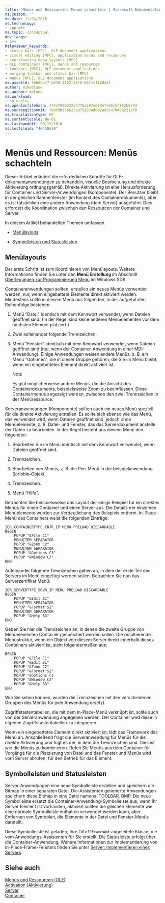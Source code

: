```yaml
---
title: 'Menüs und Ressourcen: Menüs schachteln | Microsoft-Dokumentation'
ms.custom: ''
ms.date: 11/04/2016
ms.technology:
- cpp-mfc
ms.topic: conceptual
dev_langs:
- C++
helpviewer_keywords:
- status bars [MFC], OLE document applications
- visual editing [MFC], application menus and resources
- coordinating menu layouts [MFC]
- OLE containers [MFC], menus and resources
- toolbars [MFC], OLE document applications
- merging toolbar and status bar [MFC]
- menus [MFC], OLE document applications
ms.assetid: 80b6bb17-d830-4122-83f0-651fc112d4d1
author: mikeblome
ms.author: mblome
ms.workload:
- cplusplus
ms.openlocfilehash: 2f4e76902335477ba507e6f3e7a66c5f862b8543
ms.sourcegitcommit: 799f9b976623a375203ad8b2ad5147bd6a2212f0
ms.translationtype: MT
ms.contentlocale: de-DE
ms.lasthandoff: 09/19/2018
ms.locfileid: "46418670"
---
```

# <a name="menus-and-resources-menu-merging"></a>Menüs und Ressourcen: Menüs schachteln

Dieser Artikel erläutert die erforderlichen Schritte für OLE-dokumentanwendungen zu behandeln, visuelle Bearbeitung und direkte Aktivierung ordnungsgemäß. Direkte Aktivierung ist eine Herausforderung für Container und Server-Anwendungen (Komponente). Der Benutzer bleibt in der gleichen Rahmenfenster (im Kontext des Containerdokuments), aber es ist tatsächlich eine andere Anwendung (dem Server) ausgeführt. Dies erfordert die Koordination zwischen den Ressourcen der Container und Server.

In diesem Artikel behandelten Themen umfassen:

- [Menülayouts](#_core_menu_layouts)

- [Symbolleisten und Statusleisten](#_core_toolbars_and_status_bars)

##  <a name="_core_menu_layouts"></a> Menülayouts

Der erste Schritt ist zum Koordinieren von Menülayouts. Weitere Informationen finden Sie unter den **Menü Erstellung** im Abschnitt [Überlegungen zur Programmierung Menü](https://msdn.microsoft.com/library/ms647557.aspx) im Windows SDK.

Containeranwendungen sollten, erstellen ein neues Menüs verwendet werden, nur, wenn eingebettete Elemente direkt aktiviert werden. Mindestens sollte in diesem Menü aus folgenden, in der aufgeführten Reihenfolge bestehen:

1. Menü "Datei" identisch mit dem Kennwort verwendet, wenn Dateien geöffnet sind. (In der Regel sind keine anderen Menüelementen vor dem nächsten Element platziert.)

1. Zwei aufeinander folgende Trennzeichen.

1. Menü "Fenster" identisch mit dem Kennwort verwendet, wenn Dateien geöffnet sind (nur, wenn der Container-Anwendung in einer MDI-Anwendung). Einige Anwendungen weisen andere Menüs, z. B. ein Menü "Optionen", die in dieser Gruppe gehören, die Sie im Menü bleibt, wenn ein eingebettetes Element direkt aktiviert ist.

    > [!NOTE]
    >  Es gibt möglicherweise andere Menüs, die die Ansicht des Containerdokuments, beispielsweise Zoom zu beeinflussen. Diese Containermenüs angezeigt werden, zwischen den zwei Trennzeichen in der Menüressource.

Serveranwendungen (Komponente) sollten auch ein neues Menü speziell für die direkte Aktivierung erstellen. Es sollte sich ebenso wie das Menü, das verwendet wird, wenn Dateien geöffnet sind, jedoch ohne Menüelemente, z. B. Datei- und Fenster, das das Serverdokument anstelle der Daten zu bearbeiten. In der Regel besteht aus diesem Menü den folgenden:

1. Bearbeiten Sie im Menü identisch mit dem Kennwort verwendet, wenn Dateien geöffnet sind.

1. Trennzeichen.

1. Bearbeiten von Menüs, z. B. die Pen-Menü in der beispielanwendung Scribble-Objekt.

1. Trennzeichen.

1. Menü "Hilfe".

Betrachten Sie beispielsweise das Layout der einige Beispiel für ein direktes Menüs für einen Container und einen Server aus. Die Details der einzelnen Menüelemente wurden zur Verdeutlichung des Beispiels entfernt. In-Place-Menü des Containers weist die folgenden Einträge:

```
IDR_CONTAINERTYPE_CNTR_IP MENU PRELOAD DISCARDABLE
BEGIN
    POPUP "&File C1"
    MENUITEM SEPARATOR
    POPUP "&Zoom C2"
    MENUITEM SEPARATOR
    POPUP "&Options C3"
    POPUP "&Window C3"
END
```

Aufeinander folgende Trennzeichen geben an, in dem der erste Teil des Servers im Menü eingefügt werden sollen. Betrachten Sie nun das Serverzertifikat Menü:

```
IDR_SERVERTYPE_SRVR_IP MENU PRELOAD DISCARDABLE
BEGIN
    POPUP "&Edit S1"
    MENUITEM SEPARATOR
    POPUP "&Format S2"
    MENUITEM SEPARATOR
    POPUP "&Help S3"
END
```

Geben Sie hier die Trennzeichen an, in denen die zweite Gruppe von Menüelementen Container gespeichert werden sollen. Die resultierende Menüstruktur, wenn ein Objekt von diesem Server direkt innerhalb dieses Containers aktiviert ist, sieht folgendermaßen aus:

```
BEGIN
    POPUP "&File C1"
    POPUP "&Edit S1"
    POPUP "&Zoom C2"
    POPUP "&Format S2"
    POPUP "&Options C3
    POPUP "&Window C3"
    POPUP "&Help S3"
END
```

Wie Sie sehen können, wurden die Trennzeichen mit den verschiedenen Gruppen des Menüs für jede Anwendung ersetzt.

Zugriffstastentabellen, die mit dem in-Place-Menü verknüpft ist, sollte auch von der Serveranwendung angegeben werden. Der Container wird diese in eigenen Zugriffstastentabellen zu integrieren.

Wenn ein eingebettetes Element direkt aktiviert ist, lädt das Framework das Menü an. Anschließend fragt die Serveranwendung für Menüs für die direkte Aktivierung und fügt es der, in dem die Trennzeichen sind. Dies ist wie die Menüs zu kombinieren. Rufen Sie Menüs aus dem Container für Vorgänge für die Platzierung von Datei und das Fenster und Menüs wird vom Server abrufen, für den Betrieb für das Element.

##  <a name="_core_toolbars_and_status_bars"></a> Symbolleisten und Statusleisten

Server-Anwendungen eine neue Symbolleiste erstellen und speichern die Bitmap in einer separaten Datei. Die-Assistenten generierte Anwendungen speichern diese Bitmap in eine Datei namens ITOOLBAR. BMP. Die neue Symbolleiste ersetzt die Container-Anwendung-Symbolleiste aus, wenn Ihr Server Element ist vorhanden, aktiviert sollten die gleichen Elemente wie eine normale Symbolleiste enthalten verwendet werden kann, aber Entfernen von Symbolen, die Elemente in der Datei und Fenster-Menüs darstellt.

Diese Symbolleiste ist geladen, Ihre `COleIPFrameWnd`-abgeleitete Klasse, die vom Anwendungs-Assistenten für Sie erstellt. Die Statusleiste erfolgt über die Container-Anwendung. Weitere Informationen zur Implementierung von in-Place-Frame-Fensters finden Sie unter [Server: Implementieren eines Servers](../mfc/servers-implementing-a-server.md).

## <a name="see-also"></a>Siehe auch

[Menüs und Ressourcen (OLE)](../mfc/menus-and-resources-ole.md)<br/>
[Activation (Aktivierung)](../mfc/activation-cpp.md)<br/>
[Server](../mfc/servers.md)<br/>
[Container](../mfc/containers.md)

